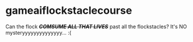 # gameaiflockstaclecourse
Can the flock <i><b>~~COMSUME ALL THAT LIVES~~</b></i> past all the flockstacles? It's NO mysteryyyyyyyyyyyyyy... :(
